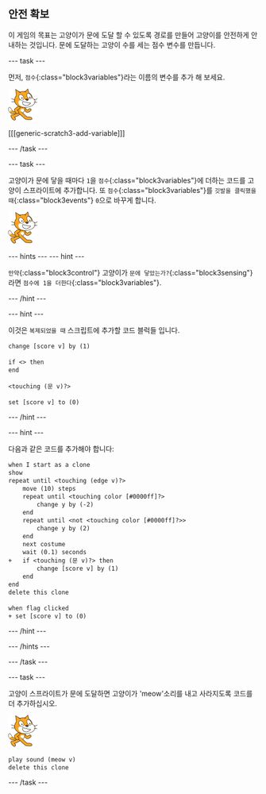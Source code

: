 ## 안전 확보

이 게임의 목표는 고양이가 문에 도달 할 수 있도록 경로를 만들어 고양이를 안전하게 안내하는 것입니다. 문에 도달하는 고양이 수를 세는 점수 변수를 만듭니다.

--- task ---

먼저, `점수`{:class="block3variables"}라는 이름의 변수를 추가 해 보세요.

![고양이 스프라이트](images/cat-sprite.png)

[[[generic-scratch3-add-variable]]]

--- /task ---

--- task ---

고양이가 문에 닿을 때마다 `1`을 `점수`{:class="block3variables"}에 더하는 코드를 고양이 스프라이트에 추가합니다. 또 `점수`{:class="block3variables"}를 `깃발을 클릭했을 때`{:class="block3events"} `0`으로 바꾸게 합니다.

![고양이 스프라이트](images/cat-sprite.png)

--- hints ---
 --- hint ---

`만약`{:class="block3control"} 고양이가 `문에 닿았는가?`{:class="block3sensing"}라면 `점수에 1을 더한다`{:class="block3variables"}.

--- /hint ---

--- hint ---

이것은 `복제되었을 때` 스크립트에 추가할 코드 블럭들 입니다.

```blocks3
change [score v] by (1)

if <> then
end

<touching (문 v)?>

set [score v] to (0)
```

--- /hint ---

--- hint ---

다음과 같은 코드를 추가해야 합니다:

```blocks3
when I start as a clone
show
repeat until <touching (edge v)?>
    move (10) steps
    repeat until <touching color [#0000ff]?>
        change y by (-2)
    end
    repeat until <not <touching color [#0000ff]?>>
        change y by (2)
    end
    next costume
    wait (0.1) seconds
+   if <touching (문 v)?> then
        change [score v] by (1)
    end
end
delete this clone

when flag clicked
+ set [score v] to (0)
```

--- /hint ---

--- /hints ---

--- /task ---

--- task ---

고양이 스프라이트가 문에 도달하면 고양이가 'meow'소리를 내고 사라지도록 코드를 더 추가하십시오.

![고양이 스프라이트](images/cat-sprite.png)

```blocks3
play sound (meow v)
delete this clone
```

--- /task ---